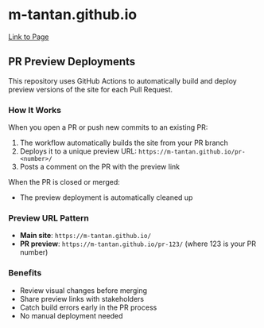 # m-tantan.github.io

[Link to Page](https://m-tantan.github.io)

## PR Preview Deployments

This repository uses GitHub Actions to automatically build and deploy preview versions of the site for each Pull Request.

### How It Works

When you open a PR or push new commits to an existing PR:
1. The workflow automatically builds the site from your PR branch
2. Deploys it to a unique preview URL: `https://m-tantan.github.io/pr-<number>/`
3. Posts a comment on the PR with the preview link

When the PR is closed or merged:
- The preview deployment is automatically cleaned up

### Preview URL Pattern

- **Main site**: `https://m-tantan.github.io/`
- **PR preview**: `https://m-tantan.github.io/pr-123/` (where 123 is your PR number)

### Benefits

- Review visual changes before merging
- Share preview links with stakeholders
- Catch build errors early in the PR process
- No manual deployment needed
